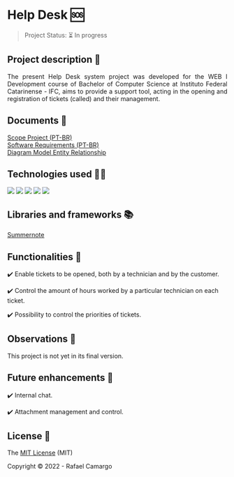 # Help Desk :sos:

> Project Status: :hourglass_flowing_sand: In progress

## Project description :memo:

<p align="justify">
The present Help Desk system project was developed for the WEB I Development course of Bachelor of Computer Science at Instituto Federal Catarinense - IFC, aims to provide a support tool, acting in the opening and registration of tickets (called) and their management.
</p>

## Documents :page_facing_up:

[Scope Project (PT-BR)](https://github.com/rafandoo/HelpDesk/blob/d9b52f56d937e56034eb599c8b49a9f87479c4cb/docs/ESCOPO%20DO%20PROJETO%20-%20Help%20Desk.pdf)
<br/>
[Software Requirements (PT-BR)](https://github.com/rafandoo/HelpDesk/blob/ff79a25fcd8f9a907f70aba5ffb30fc8394b9b40/docs/REQUISITO%20DE%20SOFTWARE%20-%20Help%20Desk.pdf)
<br/>
[Diagram Model Entity Relationship](https://github.com/rafandoo/HelpDesk/blob/aa5608a3548e8e375c55513deafda5e4b72302b4/docs/DIAGRAMA%20MODELO%20ENTIDADE%20RELACIONAMENTO%20-%20Help%20Desk.pdf)

## Technologies used :man_technologist:

<p>
  <img src="https://img.shields.io/badge/HTML5-E34F26?style=for-the-badge&logo=html5&logoColor=white"/>
  <img src="https://img.shields.io/badge/CSS3-1572B6?style=for-the-badge&logo=css3&logoColor=white"/>
  <img src="https://img.shields.io/badge/PHP-777BB4?style=for-the-badge&logo=php&logoColor=white"/>
  <img src="https://img.shields.io/badge/bootstrap-%23563D7C.svg?style=for-the-badge&logo=bootstrap&logoColor=white"/>
  <img src="https://img.shields.io/badge/JavaScript-F7DF1E?style=for-the-badge&logo=javascript&logoColor=black"/>
</p>

## Libraries and frameworks :books:

[Summernote](https://github.com/summernote/summernote/)

## Functionalities :wrench:

:heavy_check_mark: Enable tickets to be opened, both by a technician and by the customer.

:heavy_check_mark: Control the amount of hours worked by a particular technician on each ticket.

:heavy_check_mark: Possibility to control the priorities of tickets.

## Observations :eyes:

This project is not yet in its final version.

## Future enhancements :rocket:

:heavy_check_mark: Internal chat.

:heavy_check_mark: Attachment management and control.

## License :key:

The [MIT License](https://github.com/rafandoo/HelpDesk/blob/8d524ce4f75316f660cb6e15084c3a64da69345c/LICENSE) (MIT)

Copyright :copyright: 2022 - Rafael Camargo
